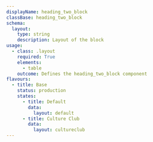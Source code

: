 ```yaml
---
displayName: heading_two_block
classBase: heading_two_block
schema:
  layout:
    type: string
    description: Layout of the block
usage:
  - class: .layout
    required: True
    elements:
      - table
    outcome: Defines the heading_two_block component
flavours:
  - title: Base
    status: production
    states:
      - title: Default
        data:
          layout: default
      - title: Culture Club
        data:
          layout: cultureclub
---
```

